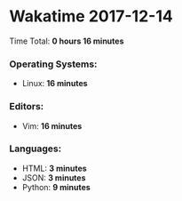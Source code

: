 # Wakatime 2017-12-14

Time Total: **0 hours 16 minutes**

### Operating Systems:
- Linux: **16 minutes** 

### Editors:
- Vim: **16 minutes** 

### Languages:
- HTML: **3 minutes** 
- JSON: **3 minutes** 
- Python: **9 minutes** 

